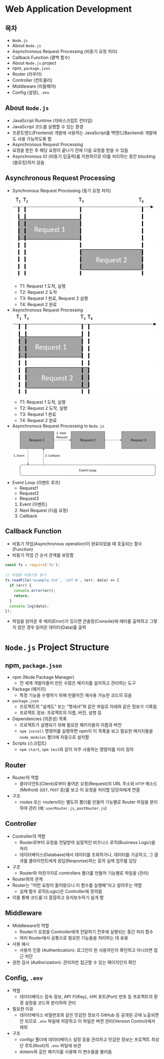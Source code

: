 # Web Application Development

## 목차
- `Node.js`
- About `Node.js`
- Asynchronous Request Processing (비동기 요청 처리)
- Callback Function (콜백 함수)
- About `Node.js` project
- npm, `package.json`
- Router (라우터)
- Controller (컨트롤러)
- Middleware (미들웨어)
- Config (설정), `.env`

## About `Node.js`
- JavaScript Runtime (자바스크립트 런타임)
- JavaScript 코드를 실행할 수 있는 환경
- 프론트엔드(Frontend) 개발에 사용하는 JavaScript를 백엔드(Backend) 개발에도 사용 가능하도록 함
- Asynchronous Request Processing
- 요청을 받은 후 해당 요청이 끝나기 전에 다음 요청을 받을 수 있음
- Asynchronous IO (비동기 입출력)를 지원하므로 IO를 처리하는 동안 blocking (블로킹)하지 않음

## Asynchronous Request Processing
- Synchronous Request Processing (동기 요청 처리)
  ![alt text](image.png)
  - T1: Request 1 도착, 실행
  - T2: Request 2 도착
  - T3: Request 1 완료, Request 2 실행
  - T4: Request 2 완료
- Asynchronous Request Processing
  ![alt text](image-1.png)
  - T1: Request 1 도착, 실행
  - T2: Request 2 도착, 실행
  - T3: Request 1 완료
  - T4: Request 2 완료
- Asynchronous Request Processing in `Node.js`
  ![alt text](image-2.png)
- Event Loop (이벤트 루프)
  - Request1
  - Request2
  - Request3
  1. Event (이벤트)
  2. Next Request (다음 요청)
  3. Callback

## Callback Function
  - 비동기 작업(Asynchronous operation)이 완료되었을 때 호출되는 함수(Function)
  - 비동기 작업 간 순서 관계를 보장함
```javascript
const fs = require('fs');

// 파일을 비동기로 읽기
fs.readFile('example.txt', 'utf-8', (err, data) => {
  if (err) {
    console.error(err);
    return;
  }
  console.log(data);
});
```
  - 파일을 읽어온 후 에러(Error)가 있으면 콘솔창(Console)에 에러를 출력하고 그렇지 않은 경우 읽어온 데이터(Data)를 출력

# `Node.js` Project Structure

## npm, `package.json`
- npm (Node Package Manager)
  - 전 세계 개발자들이 만든 수많은 패키지를 설치하고 관리하는 도구
- Package (패키지)
  - 특정 기능을 수행하기 위해 만들어진 재사용 가능한 코드의 모음
- `package.json`
  - 프로젝트의 "설계도" 또는 "명세서"와 같은 파일로 아래와 같은 정보가 기록됨
  - 프로젝트 정보: 프로젝트의 이름, 버전, 설명 등
- Dependencies (의존성) 목록
  - 프로젝트가 실행되기 위해 필요한 패키지들의 이름과 버전
  - `npm install` 명령어를 실행하면 npm이 이 목록을 보고 필요한 패키지들을 `node_modules` 폴더에 자동으로 설치함
- Scripts (스크립트)
  - `npm start`, `npm test`와 같이 자주 사용하는 명령어를 미리 정의

## Router
- Router의 역할
  - 클라이언트(Client)로부터 들어온 요청(Request)의 URL 주소와 `HTTP` 메소드(Method) (`GET`, `POST` 등)를 보고 이 요청을 처리할 담당자에게 연결
- 구조
  - routes 또는 routers라는 별도의 폴더를 만들어 기능별로 Router 파일을 분리하여 관리 (예: `userRouter.js`, `postRouter.js`)

## Controller
- Controller의 역할
  - Router로부터 요청을 전달받아 실질적인 비즈니스 로직(Business Logic)을 처리
  - 데이터베이스(Database)에서 데이터를 조회하거나, 데이터를 가공하고, 그 결과를 클라이언트에게 응답(Response)하는 등의 실제 업무를 담당
- 구조
  - Router와 마찬가지로 controllers 폴더를 만들어 기능별로 파일을 (관리)
- Router와의 관계
- Router는 "어떤 요청이 들어왔으니 이 함수를 실행해"라고 알려주는 역할
  - 실제 함수 로직(Logic)은 Controller에 정의됨
- 이를 통해 코드를 더 깔끔하고 유지보수하기 쉽게 함

## Middleware
- Middleware의 역할
  - Router가 요청을 Controller에게 전달하기 전후에 실행되는 중간 처리 함수
  - 여러 Router에서 공통으로 필요한 기능들을 처리하는 데 유용
- 사용 예시
  - 사용자 인증 (Authentication): 로그인이 된 사용자인지 확인하고 아니라면 접근 차단
- 권한 검사 (Authorization): 관리자만 접근할 수 있는 페이지인지 확인

## Config, `.env`
- 역할
    - 데이터베이스 접속 정보, API 키(Key), 서버 포트(Port) 번호 등 프로젝트의 환경 설정을 코드와 분리하여 관리
- 필요한 이유
  - 데이터베이스 비밀번호와 같은 민감한 정보가 GitHub 등 공개된 곳에 노출되면 안 되므로 `.env` 파일에 저장하고 이 파일은 버전 관리(Version Control)에서 제외
- 구조
    - config/ 폴더에 데이터베이스 설정 등을 관리하고 민감한 정보는 프로젝트 최상단 루트(Root)의 `.env` 파일에 보관
  - dotenv와 같은 패키지를 사용해 이 변수들을 불러옴